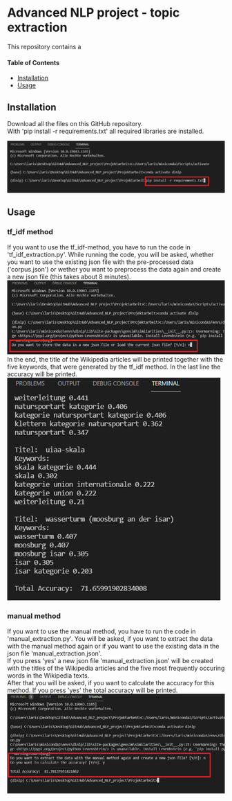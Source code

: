 # Advanced NLP project - topic extraction
This repository contains a 

#### Table of Contents
- [Installation](#installation)
- [Usage](#usage)

## Installation 
Download all the files on this GitHub repository.  
With 'pip install -r requirements.txt' all required libraries are installed. 

![Step1](/Projektarbeit/images/step1.PNG)


## Usage
### tf_idf method
If you want to use the tf_idf-method, you have to run the code in 'tf_idf_extraction.py'. While running the code, you will be asked, whether you want to use the existing json file with the pre-processed data ('corpus.json') or wether you want to preprocess the data again and create a new json file (this takes about 8 minutes).  
![Step2](/Projektarbeit/images/step2.PNG)  
In the end, the title of the Wikipedia articles will be printed together with the five keywords, that were generated by the tf_idf method. In the last line the accuracy will be printed. 
![Step3](/Projektarbeit/images/step3.PNG)  
  
  
### manual method
If you want to use the manual method, you have to run the code in 'manual_extraction.py'. You will be asked, if you want to extract the data with the manual method again or if you want to use the existing data in the json file 'manual_extraction.json'.  
If you press 'yes' a new json file 'manual_extraction.json' will be created with the titles of the Wikipedia articles and the five most frequently occuring words in the Wikipedia texts.   
After that you will be asked, if you want to calculate the accuracy for this method. If you press 'yes' the total accuracy will be printed.
![Step4](/Projektarbeit/images/step4.PNG)